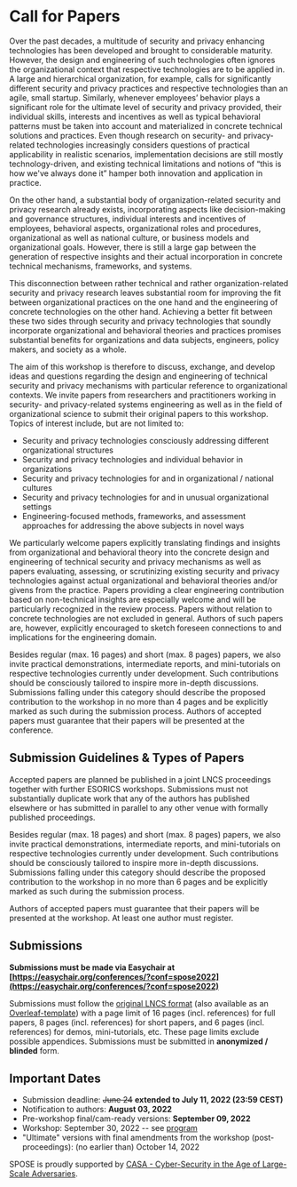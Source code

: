 # Call for Papers

Over the past decades, a multitude of security and privacy enhancing technologies has been developed and brought to considerable maturity. However, the design and engineering of such technologies often ignores the organizational context that respective technologies are to be applied in. A large and hierarchical organization, for example, calls for significantly different security and privacy practices and respective technologies than an agile, small startup. Similarly, whenever employees’ behavior plays a significant role for the ultimate level of security and privacy provided, their individual skills, interests and incentives as well as typical behavioral patterns must be taken into account and materialized in concrete technical solutions and practices. Even though research on security- and privacy-related technologies increasingly considers questions of practical applicability in realistic scenarios, implementation decisions are still mostly technology-driven, and existing technical limitations and notions of “this is how we've always done it” hamper both innovation and application in practice.

On the other hand, a substantial body of organization-related security and privacy research already exists, incorporating aspects like decision-making and governance structures, individual interests and incentives of employees, behavioral aspects, organizational roles and procedures, organizational as well as national culture, or business models and organizational goals. However, there is still a large gap between the generation of respective insights and their actual incorporation in concrete technical mechanisms, frameworks, and systems.

This disconnection between rather technical and rather organization-related security and privacy research leaves substantial room for improving the fit between organizational practices on the one hand and the engineering of concrete technologies on the other hand. Achieving a better fit between these two sides through security and privacy technologies that soundly incorporate organizational and behavioral theories and practices promises substantial benefits for organizations and data subjects, engineers, policy makers, and society as a whole.

The aim of this workshop is therefore to discuss, exchange, and develop ideas and questions regarding the design and engineering of technical security and privacy mechanisms with particular reference to organizational contexts. We invite papers from researchers and practitioners working in security- and privacy-related systems engineering as well as in the field of organizational science to submit their original papers to this workshop.
Topics of interest include, but are not limited to:

* Security and privacy technologies consciously addressing different organizational structures
* Security and privacy technologies and individual behavior in organizations
* Security and privacy technologies for and in organizational / national cultures
* Security and privacy technologies for and in unusual organizational settings
* Engineering-focused methods, frameworks, and assessment approaches for addressing the above subjects in novel ways

We particularly welcome papers explicitly translating findings and insights from organizational and behavioral theory into the concrete design and engineering of technical security and privacy mechanisms as well as papers evaluating, assessing, or scrutinizing existing security and privacy technologies against actual organizational and behavioral theories and/or givens from the practice. Papers providing a clear engineering contribution based on non-technical insights are especially welcome and will be particularly recognized in the review process. Papers without relation to concrete technologies are not excluded in general. Authors of such papers are, however, explicitly encouraged to sketch foreseen connections to and implications for the engineering domain.

Besides regular (max. 16 pages) and short (max. 8 pages) papers, we also invite practical demonstrations, intermediate reports, and mini-tutorials on respective technologies currently under development. Such contributions should be consciously tailored to inspire more in-depth discussions. Submissions falling under this category should describe the proposed contribution to the workshop in no more than 4 pages and be explicitly marked as such during the submission process.
Authors of accepted papers must guarantee that their papers will be presented at the conference.

## Submission Guidelines & Types of Papers

Accepted papers are planned be published in a joint LNCS proceedings together with further ESORICS workshops. Submissions must not substantially duplicate work that any of the authors has published elsewhere or has submitted in parallel to any other venue with formally published proceedings.

Besides regular (max. 18 pages) and short (max. 8 pages) papers, we also invite practical demonstrations, intermediate reports, and mini-tutorials on respective technologies currently under development. Such contributions should be consciously tailored to inspire more in-depth discussions. Submissions falling under this category should describe the proposed contribution to the workshop in no more than 6 pages and be explicitly marked as such during the submission process.

Authors of accepted papers must guarantee that their papers will be presented at the workshop. At least one author must register.

## Submissions

**Submissions must be made via Easychair at [https://easychair.org/conferences/?conf=spose2022](https://easychair.org/conferences/?conf=spose2022)**

Submissions must follow the [original LNCS format](http://www.springeronline.com/lncs) (also available as an [Overleaf-template](https://www.overleaf.com/latex/templates/springer-lecture-notes-in-computer-science/kzwwpvhwnvfj#.WuA4JS5uZpi)) with a page limit of 16 pages (incl. references) for full papers, 8 pages (incl. references) for short papers, and 6 pages (incl. references) for demos, mini-tutorials, etc. These page limits exclude possible appendices. Submissions must be submitted in **anonymized / blinded** form.


## Important Dates

* Submission deadline: ~~June 24~~ **extended to July 11, 2022 (23:59 CEST)**
* Notification to authors: **August 03, 2022**
* Pre-workshop final/cam-ready versions: **September 09, 2022**
* Workshop: September 30, 2022 -- see [program](/prog)
* "Ultimate" versions with final amendments from the workshop (post-proceedings): (no earlier than) October 14, 2022

<!--
* Submission deadline: ~~June 21, 2020~~ **extended to July 5, 2020 (23:59 CEST)**
* Review deadline: tbd
* Notification to authors: ~~July 26, 2020~~ **August 2, 2020**
* Camera-ready versions: ~~August 2, 2020~~ **August 9, 2020**
* Workshop: September 18, 2020 -- see [program](/prog)
* "Ultimate" versions with final amendments from the workshop (post-proceedings): (no earlier than) September 25, 2020 -->

SPOSE is proudly supported by [CASA - Cyber-Security in the Age of Large-Scale Adversaries](https://casa.rub.de/).
